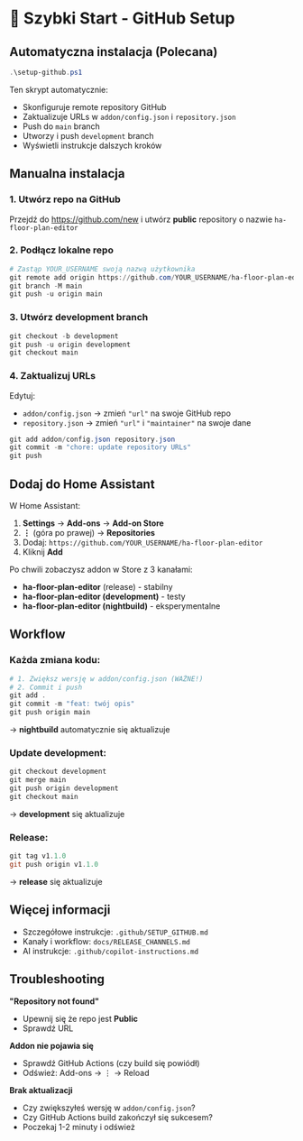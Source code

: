 # 🚀 Szybki Start - GitHub Setup

## Automatyczna instalacja (Polecana)

```powershell
.\setup-github.ps1
```

Ten skrypt automatycznie:
- Skonfiguruje remote repository GitHub
- Zaktualizuje URLs w `addon/config.json` i `repository.json`
- Push do `main` branch
- Utworzy i push `development` branch
- Wyświetli instrukcje dalszych kroków

## Manualna instalacja

### 1. Utwórz repo na GitHub

Przejdź do https://github.com/new i utwórz **public** repository o nazwie `ha-floor-plan-editor`

### 2. Podłącz lokalne repo

```powershell
# Zastąp YOUR_USERNAME swoją nazwą użytkownika
git remote add origin https://github.com/YOUR_USERNAME/ha-floor-plan-editor.git
git branch -M main
git push -u origin main
```

### 3. Utwórz development branch

```powershell
git checkout -b development
git push -u origin development
git checkout main
```

### 4. Zaktualizuj URLs

Edytuj:
- `addon/config.json` → zmień `"url"` na swoje GitHub repo
- `repository.json` → zmień `"url"` i `"maintainer"` na swoje dane

```powershell
git add addon/config.json repository.json
git commit -m "chore: update repository URLs"
git push
```

## Dodaj do Home Assistant

W Home Assistant:
1. **Settings** → **Add-ons** → **Add-on Store**
2. **⋮** (góra po prawej) → **Repositories**
3. Dodaj: `https://github.com/YOUR_USERNAME/ha-floor-plan-editor`
4. Kliknij **Add**

Po chwili zobaczysz addon w Store z 3 kanałami:
- **ha-floor-plan-editor** (release) - stabilny
- **ha-floor-plan-editor (development)** - testy
- **ha-floor-plan-editor (nightbuild)** - eksperymentalne

## Workflow

### Każda zmiana kodu:

```powershell
# 1. Zwiększ wersję w addon/config.json (WAŻNE!)
# 2. Commit i push
git add .
git commit -m "feat: twój opis"
git push origin main
```

→ **nightbuild** automatycznie się aktualizuje

### Update development:

```powershell
git checkout development
git merge main
git push origin development
git checkout main
```

→ **development** się aktualizuje

### Release:

```powershell
git tag v1.1.0
git push origin v1.1.0
```

→ **release** się aktualizuje

## Więcej informacji

- Szczegółowe instrukcje: `.github/SETUP_GITHUB.md`
- Kanały i workflow: `docs/RELEASE_CHANNELS.md`
- AI instrukcje: `.github/copilot-instructions.md`

## Troubleshooting

**"Repository not found"**
- Upewnij się że repo jest **Public**
- Sprawdź URL

**Addon nie pojawia się**
- Sprawdź GitHub Actions (czy build się powiódł)
- Odśwież: Add-ons → ⋮ → Reload

**Brak aktualizacji**
- Czy zwiększyłeś wersję w `addon/config.json`?
- Czy GitHub Actions build zakończył się sukcesem?
- Poczekaj 1-2 minuty i odśwież
